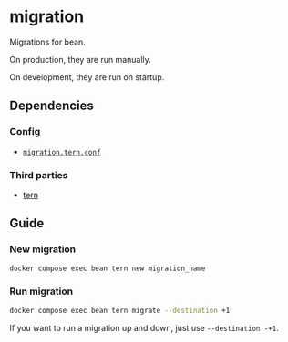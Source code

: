 # migration
Migrations for bean.

On production, they are run manually.

On development, they are run on startup.

## Dependencies

### Config

* [`migration.tern.conf`](../../../config/migration.tern.conf)

### Third parties

* [tern](https://pkg.go.dev/github.com/jackc/tern/v2)

## Guide

### New migration

```bash
docker compose exec bean tern new migration_name
```

### Run migration

```bash
docker compose exec bean tern migrate --destination +1
```

If you want to run a migration up and down, just use `--destination -+1`.
